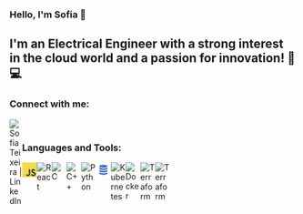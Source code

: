 ### Hello, I'm Sofia 👋


## I'm an Electrical Engineer with a strong interest in the cloud world and a passion for innovation! 🔌 💻

### Connect with me:
[<img align="left" alt="SofiaTeixeira | LinkedIn" width="22px" src="https://cdn-icons-png.flaticon.com/512/174/174857.png" />][linkedin]


<br />




### Languages and Tools:

<img align="left" alt="JavaScript" width="26px" src="https://raw.githubusercontent.com/github/explore/80688e429a7d4ef2fca1e82350fe8e3517d3494d/topics/javascript/javascript.png" />
<img align="left" alt="React" width="26px" src="https://cdn.freebiesupply.com/logos/large/2x/react-1-logo-png-transparent.png"/>
<img align="left" alt="C" width="26px" src="https://cdn.iconscout.com/icon/free/png-512/c-programming-569564.png" />
<img align="left" alt="C++" width="26px" src="https://upload.wikimedia.org/wikipedia/commons/thumb/1/18/ISO_C%2B%2B_Logo.svg/459px-ISO_C%2B%2B_Logo.svg.png" />
<img align="left" alt="Python" width="26px" src="https://w7.pngwing.com/pngs/266/560/png-transparent-python-computer-icons-programmer-javascript-programming-language-python-logo-angle-text-logo.png" />
<img align="left" alt="SQL" width="26px" src="https://raw.githubusercontent.com/github/explore/80688e429a7d4ef2fca1e82350fe8e3517d3494d/topics/sql/sql.png" />
<img align="left" alt="Kubernetes" width="26px" src="https://upload.wikimedia.org/wikipedia/commons/thumb/3/39/Kubernetes_logo_without_workmark.svg/2109px-Kubernetes_logo_without_workmark.svg.png" />
<img align="left" alt="Docker" width="26px" src="https://www.docker.com/wp-content/uploads/2022/03/vertical-logo-monochromatic.png" />
<img align="left" alt="Terraform" width="26px" src="https://sue.eu/wp-content/uploads/sites/6/2022/06/terraform-hashicorp-logo-920x920-sue-v5-300x300.png" />
<img align="left" alt="Terraform" width="26px" src="https://logos-world.net/wp-content/uploads/2021/08/Amazon-Web-Services-AWS-Logo.png" />



[linkedin]: https://www.linkedin.com/in/ana-sofia-teixeira/
